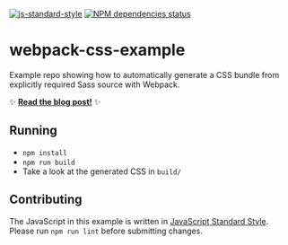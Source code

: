 [![js-standard-style](https://img.shields.io/badge/code%20style-standard-brightgreen.svg?style=flat)](http://standardjs.com/)
[![NPM dependencies status](https://david-dm.org/bensmithett/webpack-css-example.svg)](https://david-dm.org/bensmithett/webpack-css-example)

# webpack-css-example

Example repo showing how to automatically generate a CSS bundle from explicitly required Sass source with Webpack.

:sparkles: [**Read the blog post!**](http://bensmithett.com/smarter-css-builds-with-webpack/) :sparkles:

## Running

- `npm install`
- `npm run build`
- Take a look at the generated CSS in `build/`

## Contributing

The JavaScript in this example is written in [JavaScript Standard Style](http://standardjs.com/). Please run `npm run lint` before submitting changes.
